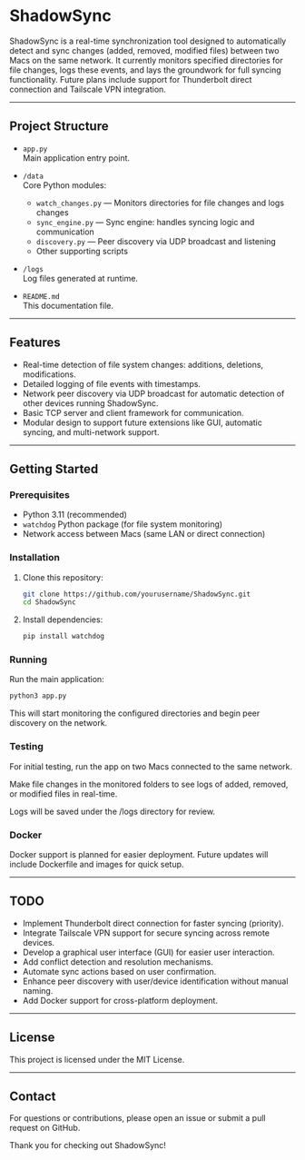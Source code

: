 # ShadowSync

ShadowSync is a real-time synchronization tool designed to automatically detect and sync changes (added, removed, modified files) between two Macs on the same network. It currently monitors specified directories for file changes, logs these events, and lays the groundwork for full syncing functionality. Future plans include support for Thunderbolt direct connection and Tailscale VPN integration.

---

## Project Structure

- `app.py`  
  Main application entry point.

- `/data`  
  Core Python modules:  
  - `watch_changes.py` — Monitors directories for file changes and logs changes  
  - `sync_engine.py` — Sync engine: handles syncing logic and communication  
  - `discovery.py` — Peer discovery via UDP broadcast and listening  
  - Other supporting scripts

- `/logs`  
  Log files generated at runtime.

- `README.md`  
  This documentation file.

---

## Features

- Real-time detection of file system changes: additions, deletions, modifications.  
- Detailed logging of file events with timestamps.  
- Network peer discovery via UDP broadcast for automatic detection of other devices running ShadowSync.  
- Basic TCP server and client framework for communication.  
- Modular design to support future extensions like GUI, automatic syncing, and multi-network support.

---

## Getting Started

### Prerequisites

- Python 3.11 (recommended)  
- `watchdog` Python package (for file system monitoring)  
- Network access between Macs (same LAN or direct connection)

### Installation

1. Clone this repository:  
   ```bash
   git clone https://github.com/yourusername/ShadowSync.git
   cd ShadowSync
   ```
2. Install dependencies:
   ```bash
   pip install watchdog
   ```

### Running
Run the main application:

```bash
python3 app.py
```

This will start monitoring the configured directories and begin peer discovery on the network.

### Testing
For initial testing, run the app on two Macs connected to the same network.

Make file changes in the monitored folders to see logs of added, removed, or modified files in real-time.

Logs will be saved under the /logs directory for review.

### Docker
Docker support is planned for easier deployment. Future updates will include Dockerfile and images for quick setup.

---

## TODO
- Implement Thunderbolt direct connection for faster syncing (priority).
- Integrate Tailscale VPN support for secure syncing across remote devices.
- Develop a graphical user interface (GUI) for easier user interaction.
- Add conflict detection and resolution mechanisms.
- Automate sync actions based on user confirmation.
- Enhance peer discovery with user/device identification without manual naming.
- Add Docker support for cross-platform deployment.

---

## License
This project is licensed under the MIT License.

---

## Contact
For questions or contributions, please open an issue or submit a pull request on GitHub.

Thank you for checking out ShadowSync!